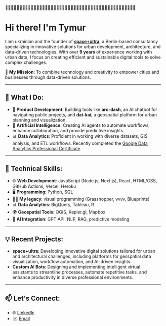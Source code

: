 👋👋👋👋👋👋👋👋👋👋👋👋👋👋👋👋👋👋👋👋👋👋👋👋👋👋👋👋👋👋👋👋👋👋👋👋👋👋👋👋👋👋👋👋👋👋
# Hi there! I'm Tymur

I am ukrainian and the founder of **[space+ultra](https://spaceplusultra.com)**, a Berlin-based consultancy specializing in innovative solutions for urban development, architecture, and data-driven technologies. With over **9 years** of experience working with urban data, I focus on creating efficient and sustainable digital tools to solve complex challenges.

🌟 **My Mission**:  To combine technology and creativity to empower cities and businesses through data-driven solutions.

---

## 💼 What I Do:
- 🚀 **Product Development**:  Building tools like **arc-dash**, an AI chatbot for navigating public projects, and **dat-kai**, a geospatial platform for urban planning and visualization.
- 🤖 **Artificial Intelligence**:  Creating AI agents to automate workflows, enhance collaboration, and provide predictive insights.
- 📊 **Data Analytics**:  Proficient in working with diverse datasets, GIS analysis, and ETL workflows. Recently completed the [Google Data Analytics Professional Certificate](https://www.coursera.org/professional-certificates/google-data-analytics).

---

## 🚀 Technical Skills:
- 🌐 **Web Development**:  JavaScript (Node.js, Next.js), React, HTML/CSS, GitHub Actions, Vercel, Heroku
- 🖥️ **Programming**:  Python, SQL
- 🧑‍💻 **My legacy**: visual programming (Grasshopper, vvvv, Blueprints)
- 📊 **Data Analytics**:  BigQuery, Tableau, R
- 🌍 **Geospatial Tools**:  QGIS, Kepler.gl, Mapbox
- 🤖 **AI Integration**:  GPT API, NLP, RAG, predictive modeling


---

## 💡 Recent Projects:
- **space+ultra**: Developing innovative digital solutions tailored for urban and architectural challenges, including platforms for geospatial data visualization, workflow automation, and AI-driven insights.
- **Custom AI Bots**: Designing and implementing intelligent virtual assistants to streamline processes, automate repetitive tasks, and enhance productivity in diverse professional environments.

---

## 📫 Let's Connect:
- 🌐 [LinkedIn](https://www.linkedin.com/in/ttsch)  
- ✉️ [Email](mailto:info@spaceplusultra.com)
